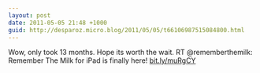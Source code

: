 ```yaml
---
layout: post
date: 2011-05-05 21:48 +1000
guid: http://desparoz.micro.blog/2011/05/05/t66106987515084800.html
---
```

Wow, only took 13 months. Hope its worth the wait. RT @rememberthemilk: Remember The Milk for iPad is finally here! [bit.ly/muRgCY](http://bit.ly/muRgCY)
